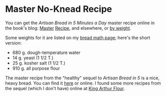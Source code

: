# Master No-Knead Recipe

You can get the *Artisan Bread in 5 Minutes a Day* master recipe online in the book's blog: [Master](http://www.artisanbreadinfive.com/2013/10/22/the-new-artisan-bread-in-five-minutes-a-day-is-launched-back-to-basics-updated) [Recipe](http://www.artisanbreadinfive.com/2008/04/27/great-coverage-in-the-week-magazine-but-there-was-one-little-problem), and elsewhere, or [by weight](https://artisanbreadinfive.com/2007/11/26/question-about-weighing-the-flour/#comment-249).

Some weights for it are listed on my [bread math page](../bread/math.md); here's the short version:

* 680 g. dough-temperature water
* 14 g. yeast (1 1/2 T.)
* 25 g. kosher salt (1 1/2 T.)
* 910 g. all purpose flour

The master recipe from the "healthy" sequel to _Artisan Bread in 5_ is a nice, heavy bread.  You can find it [here](../bread/healthy.md) or online.  I found some more recipes from the sequel (which I don't have) online at [King Arthur Flour](http://web.archive.org/web/20170308064612/http://blog.kingarthurflour.com/2010/02/14/when-trends-collide-no-knead-meet-whole-grain/).
